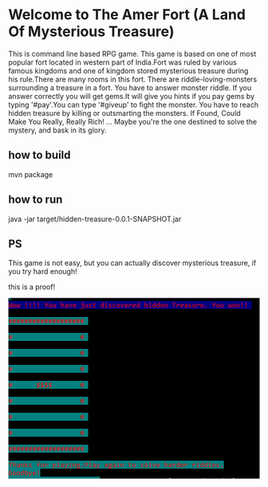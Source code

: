 # Welcome to The Amer Fort (A Land Of Mysterious Treasure)
This is command line based RPG game.
This game is based on one of most popular fort located in western part of India.Fort was ruled by various famous kingdoms and one of kingdom stored mysterious treasure during his rule.There are many rooms in this fort. 
There are riddle-loving-monsters surrounding a treasure in a fort.
You have to answer monster riddle.
If you answer correctly you will get gems.It will give you hints if you pay gems by typing '#pay'.You can type '#giveup' to fight the monster.
You have to reach hidden treasure by killing or outsmarting the monsters.
If Found, Could Make You Really, Really Rich! ... Maybe you're the one destined to solve the mystery, and bask in its glory.

## how to build
mvn package

## how to run
java -jar target/hidden-treasure-0.0.1-SNAPSHOT.jar

## PS
This game is not easy, but you can actually discover mysterious treasure, if you try hard enough!

this is a proof!

![picture](Discovered_Treasure.PNG)

